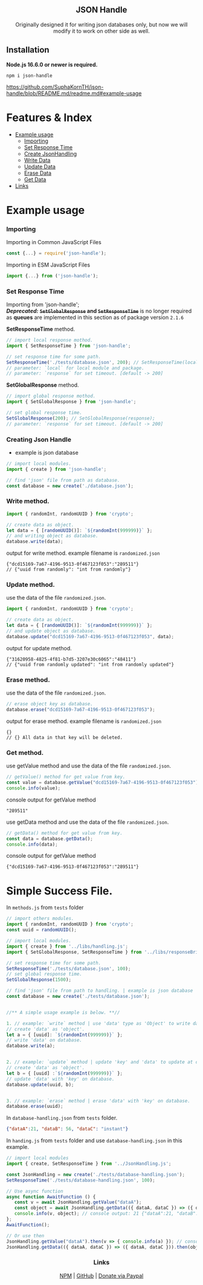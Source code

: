<h2 align='center'> JSON Handle </h2>
<p align='center'>Originally designed it for writing json databases only, but now we will modify it to work on other side as well.</p>

## Installation
**Node.js 16.6.0 or newer is required.**
```
npm i json-handle
```
https://github.com/SuphaKornTH/json-handle/blob/README.md/readme.md#example-usage
# Features & Index
   - [Example usage](https://github.com/SuphaKornTH/json-handle/blob/README.md/readme.md#example-usage)
      - [Importing](https://github.com/SuphaKornTH/json-handle/blob/README.md/readme.md#importing)
      - [Set Response Time](https://github.com/SuphaKornTH/json-handle/blob/README.md/readme.md#set-response-time)
      - [Create JsonHandling](https://github.com/SuphaKornTH/json-handle/blob/README.md/readme.md#creating-json-handle)
      - [Write Data](https://github.com/SuphaKornTH/json-handle/blob/README.md/readme.md#write-method)
      - [Update Data](https://github.com/SuphaKornTH/json-handle/blob/README.md/readme.md#update-method)
      - [Erase Data](https://github.com/SuphaKornTH/json-handle/blob/README.md/readme.md#erase-method)
      - [Get Data](https://github.com/SuphaKornTH/json-handle/blob/README.md/readme.md#get-method)
   - [Links](https://github.com/SuphaKornTH/json-handle/blob/README.md/readme.md#links)

# Example usage
### Importing
Importing in Common JavaScript Files
```js
const {...} = require('json-handle');
```
Importing in ESM JavaScript Files
```js
import {...} from ('json-handle');
```

### Set Response Time
Importing from 'json-handle';
<br> _***Deprecated:***_ **~~`SetGlobalResponse`~~ and ~~`SetResponseTime`~~** is no longer required as **queues** are implemented in this section as of package version `2.1.6`

**SetResponseTime** method.
```js
// import local response mothod.
import { SetResponseTime } from 'json-handle';

// set response time for some path.
SetResponseTime('./tests/database.json', 200); // SetResponseTime(local, response);
// parameter: `local` for local module and package.
// parameter: `response` for set timeout. [default -> 200]
```

**SetGlobalResponse** method.
```js
// import global response mothod.
import { SetGlobalResponse } from 'json-handle';

// set global response time.
SetGlobalResponse(200); // SetGlobalResponse(response);
// parameter: `response` for set timeout. [default -> 200]
```

### Creating Json Handle
 - example is json database
```js
// import local modules.
import { create } from 'json-handle';

// find 'json' file from path as database.
const database = new create('./database.json');
```
### Write method.
```js
import { randomInt, randomUUID } from 'crypto';

// create data as object.
let data = { [randomUUID()]: `${randomInt(999999)}` };
// and writing object as database.
database.write(data);
```
output for write method. example filename is `randomized.json`
```jsonc
{"dcd15169-7a67-4196-9513-0f467123f053":"289511"}
// {"uuid from randomly": "int from randomly"}
```

### Update method.
use the data of the file `randomized.json`.
```js
import { randomInt, randomUUID } from 'crypto';

// create data as object.
let data = { [randomUUID()]: `${randomInt(999999)}` };
// and update object as database.
database.update("dcd15169-7a67-4196-9513-0f467123f053", data);
```
output for update method.
```jsonc
{"31620958-4825-4f81-b7d5-3207e30c6065":"48411"}
// {"uuid from randomly updated": "int from randomly updated"}
```

### Erase method.
use the data of the file `randomized.json`.
```js
// erase object key as database.
database.erase("dcd15169-7a67-4196-9513-0f467123f053");
```
output for erase method. example filename is `randomized.json`
```jsonc
{}
// {} All data in that key will be deleted.
```

### Get method.
use getValue method and use the data of the file `randomized.json`.
```js
// getValue() method for get value from key.
const value = database.getValue("dcd15169-7a67-4196-9513-0f467123f053");
console.info(value);
```
console output for getValue method
```shell
"289511"
```

use getData method and use the data of the file `randomized.json`.
```js
// getData() method for get value from key.
const data = database.getData();
console.info(data);
```
console output for getValue method
```shell
{"dcd15169-7a67-4196-9513-0f467123f053":"289511"}
```


# Simple Success File.
In `methods.js` from `tests` folder
```js
// import others modules. 
import { randomInt, randomUUID } from 'crypto';
const uuid = randomUUID();

// import local modules.
import { create } from '../libs/handling.js';
import { SetGlobalResponse, SetResponseTime } from '../libs/responseBridge.js';

// set response time for some path.
SetResponseTime('./tests/database.json', 100);
// set global response time.
SetGlobalResponse(1500);

// find 'json' file from path to handling. | example is json database
const database = new create('./tests/database.json');


//** A simple usage example is below. **//

1. // example: `write` method | use 'data' type as 'Object' to write database.
// create 'data' as 'object'.
let a = { [uuid]: `${randomInt(999999)}` };
// write 'data' on database.
database.write(a);


2. // example: `update` method | update 'key' and 'data' to update at database and using as current.
// create 'data' as 'object'.
let b = { [uuid] :`${randomInt(999999)}` };
// update 'data' with 'key' on database.
database.update(uuid, b);


3. // example: `erase` method | erase 'data' with 'key' on database. 
database.erase(uuid);
```

In `database-handling.json` from `tests` folder.
```json
{"dataA":21, "dataB": 56, "dataC": "instant"}
```
In `handing.js` from `tests` folder and use `database-handling.json` in this example.
```js
// import local modules
import { create, SetResponseTime } from '../JsonHandling.js';

const JsonHandling = new create('./tests/database-handling.json');
SetResponseTime('./tests/database-handling.json', 100);

// Use async function
async function AwaitFunction () {
   const v = await JsonHandling.getValue("dataA");
   const object = await JsonHandling.getData(({ dataA, dataC }) => ({ dataA, dataC }));
   console.info(v, object); // console output: 21 {"dataA":21, "dataB": 56, "dataC": "instant"}
};
AwaitFunction();

// Or use then
JsonHandling.getValue("dataA").then(v => { console.info(a) }); // console output: 21
JsonHandling.getData(({ dataA, dataC }) => ({ dataA, dataC })).then(object => { console.info(object) }); // console output: { "dataA":21, "dataC": "instant" }
```

### <div align='center'>Links</div>
<div align='center'><a href='https://www.npmjs.com/package/json-handle'>NPM</a> | <a href='https://github.com/SuphaKornTH/json-handle'>GitHub</a> | <a href='https://www.paypal.com/paypalme/suphakTH'>Donate via Paypal</a></div>
